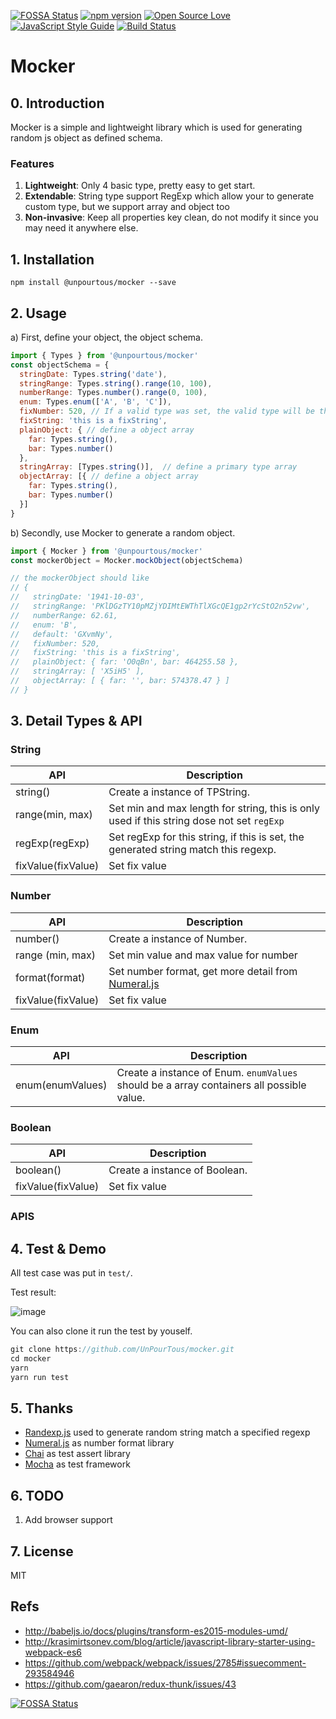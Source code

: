 [![FOSSA Status](https://app.fossa.io/api/projects/git%2Bhttps%3A%2F%2Fgithub.com%2FUnPourTous%2Fmocker.svg?type=shield)](https://app.fossa.io/projects/git%2Bhttps%3A%2F%2Fgithub.com%2FUnPourTous%2Fmocker?ref=badge_shield)
[![npm version](https://badge.fury.io/js/%40unpourtous%2Fmocker.svg)](https://badge.fury.io/js/%40unpourtous%2Fmocker)
[![Open Source Love](https://badges.frapsoft.com/os/mit/mit.svg?v=102)](https://github.com/ellerbrock/open-source-badge/)
[![JavaScript Style Guide](https://img.shields.io/badge/code_style-standard-brightgreen.svg)](https://standardjs.com)
[![Build Status](https://travis-ci.org/UnPourTous/mocker.svg?branch=master)](https://travis-ci.org/UnPourTous/mocker)
# Mocker
## 0. Introduction
Mocker is a simple and lightweight library which is used for generating random js object as defined schema. 

### Features
1. **Lightweight**: Only 4 basic type, pretty easy to get start.
2. **Extendable**: String type support RegExp which allow your to generate custom type, but we support array and object too
3. **Non-invasive**: Keep all properties key clean, do not modify it since you may need it anywhere else.

## 1. Installation
```
npm install @unpourtous/mocker --save
```
## 2. Usage
a) First, define your object, the object schema.

``` js
import { Types } from '@unpourtous/mocker'
const objectSchema = {
  stringDate: Types.string('date'),
  stringRange: Types.string().range(10, 100),
  numberRange: Types.number().range(0, 100),
  enum: Types.enum(['A', 'B', 'C']),
  fixNumber: 520, // If a valid type was set, the valid type will be the value
  fixString: 'this is a fixString',
  plainObject: { // define a object array 
    far: Types.string(),
    bar: Types.number()
  },  
  stringArray: [Types.string()],  // define a primary type array
  objectArray: [{ // define a object array 
    far: Types.string(),
    bar: Types.number()
  }]
}
```
b) Secondly, use Mocker to generate a random object.

``` js
import { Mocker } from '@unpourtous/mocker'
const mockerObject = Mocker.mockObject(objectSchema)

// the mockerObject should like 
// { 
//   stringDate: '1941-10-03',
//   stringRange: 'PKlDGzTY10pMZjYDIMtEWThTlXGcQE1gp2rYcStO2n52vw',
//   numberRange: 62.61,
//   enum: 'B',
//   default: 'GXvmNy',
//   fixNumber: 520, 
//   fixString: 'this is a fixString',
//   plainObject: { far: 'O0qBn', bar: 464255.58 },
//   stringArray: [ 'X5iH5' ],
//   objectArray: [ { far: '', bar: 574378.47 } ] 
// }
```
## 3. Detail Types & API
### String
API | Description
--- | --- 
string() | Create a instance of TPString.
range(min, max) | Set min and max length for string, this is only used if this string dose not set `regExp`
regExp(regExp) | Set regExp for this string, if this is set, the generated string match this regexp.
fixValue(fixValue) | Set fix value

### Number
API | Description
--- | --- 
number() | Create a instance of Number.
range (min, max) | Set min value and  max value for number
format(format) | Set number format, get more detail from [Numeral.js](http://numeraljs.com/)
fixValue(fixValue) | Set fix value

### Enum
API | Description
--- | --- 
enum(enumValues) | Create a instance of Enum. `enumValues` should be a array containers all possible value.


### Boolean
API | Description
--- | --- 
boolean() | Create a instance of Boolean.
fixValue(fixValue) | Set fix value

### APIS 
## 4. Test & Demo
All test case was put in `test/`.

Test result: 

![image](https://user-images.githubusercontent.com/1309744/30246148-2022bde8-9624-11e7-8ccb-fa24ef143b27.png)

You can also clone it run the test by youself.

``` js
git clone https://github.com/UnPourTous/mocker.git
cd mocker
yarn 
yarn run test
```

## 5. Thanks 
- [Randexp.js](http://fent.github.io/randexp.js/) used to generate random string match a specified regexp
- [Numeral.js](http://numeraljs.com/) as number format library
- [Chai](http://chaijs.com) as test assert library
- [Mocha](https://mochajs.org/) as test framework

## 6. TODO
1. Add browser support

## 7. License
MIT

## Refs 
- http://babeljs.io/docs/plugins/transform-es2015-modules-umd/
- http://krasimirtsonev.com/blog/article/javascript-library-starter-using-webpack-es6
- https://github.com/webpack/webpack/issues/2785#issuecomment-293584946
- https://github.com/gaearon/redux-thunk/issues/43

[![FOSSA Status](https://app.fossa.io/api/projects/git%2Bhttps%3A%2F%2Fgithub.com%2FUnPourTous%2Fmocker.svg?type=large)](https://app.fossa.io/projects/git%2Bhttps%3A%2F%2Fgithub.com%2FUnPourTous%2Fmocker?ref=badge_large)
